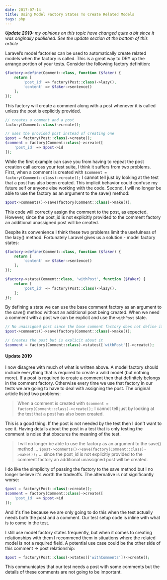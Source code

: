 ```yaml
---
date: 2017-07-14
title: Using Model Factory States To Create Related Models
tags: php
---
```


_**Update 2019:** my opinions on this topic have changed quite a bit since it was originally published. See the update section at the bottom of this article_

Laravel’s model factories can be used to automatically create related models when the factory is called. This is a great way to DRY up the arrange portion of your tests. Consider the following factory definition:

```php
$factory->define(Comment::class, function ($faker) {
    return [
        'post_id' => factory(Post::class)->lazy(),
        'content' => $faker->sentence()
    ];
});
```

This factory will create a comment along with a post whenever it is called unless the post is explicitly provided.

```php
// creates a comment and a post
factory(Comment::class)->create();

// uses the provided post instead of creating one
$post = factory(Post::class)->create();
$comment = factory(Comment::class)->create([
    'post_id' => $post->id
]);
```

While the first example can save you from having to repeat the post creation call across your test suite, I think it suffers from two problems. First, when a comment is created with `$comment = factory(Comment::class)->create();` I cannot tell just by looking at the test that a post has also been created. This implicit behavior could confuse my future self or anyone else working with the code. Second, I will no longer be able to use the factory as an argument to the save() method:

```php
$post->comments()->save(factory(Comment::class)->make());
```

This code will correctly assign the comment to the post, as expected. However, since the post_id is not explicitly provided to the comment factory an additional unassigned post will be created.

Despite its convenience I think these two problems limit the usefulness of the lazy() method. Fortunately Laravel gives us a solution - model factory states:

```php
$factory->define(Comment::class, function ($faker) {
    return [
        'content' => $faker->sentence()
    ];
});

$factory->state(Comment::class, 'withPost', function ($faker) {
    return [
        'post_id' => factory(Post::class)->lazy(),
    ];
});
```

By defining a state we can use the base comment factory as an argument to the save() method without an additional post being created. When we need a comment with a post we can be explicit and use the `withPost` state.

```php
// No unassigned post since the base comment factory does not define it
$post->comments()->save(factory(Comment::class)->make());

// Creates the post but is explicit about it
$comment = factory(Comment::class)->states(['withPost'])->create();
```

#### Update 2019

I now disagree with much of what is written above. A model factory should include everything that is required to create a valid model (but nothing more). If a post is required to create a comment then that definitely belongs in the comment factory. Otherwise every time we use that factory in our tests we are going to have to deal with assigning the post. The original article listed two problems:

> When a comment is created with `$comment = factory(Comment::class)->create();` I cannot tell just by looking at the test that a post has also been created.

This is a good thing. If the post is not needed by the test then I don't want to see it. Having details about the post in a test that is only testing the comment is noise that obscures the meaning of the test.

> I will no longer be able to use the factory as an argument to the save() method ... `$post->comments()->save(factory(Comment::class)->make());` ... since the post_id is not explicitly provided to the comment factory an additional unassigned post will be created.

I do like the simplicity of passing the factory to the save method but I no longer believe it's worth the tradeoffs. The alternative is not significantly worse:

```php
$post = factory(Post::class)->create();
$comment = factory(Comment::class)->create([
    'post_id' => $post->id
]);
```

And it's fine because we are only going to do this when the test actually needs both the post and a comment. Our test setup code is inline with what is to come in the test.

I still use model factory states frequently, but when it comes to creating relationships with them I recommend them in situations where the related model is not a required field. A potential use case could be the other side of this comment -> post relationship:

```php
$post = factory(Post::class)->states(['withComments'])->create();
```

This communicates that our test needs a post with some comments but the details of these comments are not going to be important.
